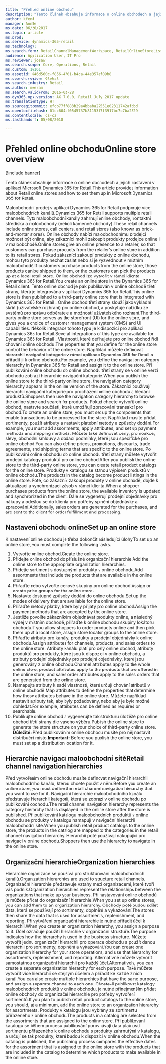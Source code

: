 ```yaml
---
title: "Přehled online obchodu"
description: "Tento článek obsahuje informace o online obchodech a jejich nastavení v aplikaci Microsoft Dynamics 365 for Retail."
author: kfend
manager: AnnBe
ms.date: 06/20/2017
ms.topic: article
ms.prod: 
ms.service: dynamics-365-retail
ms.technology: 
ms.search.form: RetailChannelManagementWorkspace, RetailOnlineStoreList
audience: Application User, IT Pro
ms.reviewer: josaw
ms.search.scope: Core, Operations, Retail
ms.custom: 16161
ms.assetid: 646d560c-f856-4701-b4ca-44e357ef09b8
ms.search.region: Global
ms.search.industry: Retail
ms.author: meeram
ms.search.validFrom: 2016-02-28
ms.dyn365.ops.version: AX 7.0.0, Retail July 2017 update
ms.translationtype: HT
ms.sourcegitcommit: efcb77ff883b29a4bbaba27551e02311742afbbd
ms.openlocfilehash: 01cc604cf0545737b81153f7f3917bc7c7ba2529
ms.contentlocale: cs-cz
ms.lasthandoff: 05/08/2018

---
```


# <a name="online-store-overview"></a><span data-ttu-id="f952c-103">Přehled online obchodu</span><span class="sxs-lookup"><span data-stu-id="f952c-103">Online store overview</span></span>

[!include [banner](includes/banner.md)]

<span data-ttu-id="f952c-104">Tento článek obsahuje informace o online obchodech a jejich nastavení v aplikaci Microsoft Dynamics 365 for Retail.</span><span class="sxs-lookup"><span data-stu-id="f952c-104">This article provides information about Retail online stores and how to set them up in Microsoft Dynamics 365 for Retail.</span></span>

<span data-ttu-id="f952c-105">Maloobchodní prodej v aplikaci Dynamics 365 for Retail podporuje více maloobchodních kanálů.</span><span class="sxs-lookup"><span data-stu-id="f952c-105">Dynamics 365 for Retail supports multiple retail channels.</span></span> <span data-ttu-id="f952c-106">Tyto maloobchodní kanály zahrnují online obchody, kontaktní střediska a maloobchody (neboli kamenné obchody).</span><span class="sxs-lookup"><span data-stu-id="f952c-106">These retail channels include online stores, call centers, and retail stores (also known as brick-and-mortar stores).</span></span> <span data-ttu-id="f952c-107">Online obchody nabízí maloobchodnímu prodejci možnost být online, aby zákazníci mohli zakoupit produkty prodejce online i v maloobchodě.</span><span class="sxs-lookup"><span data-stu-id="f952c-107">Online stores give an online presence to a retailer, so that customers can purchase products from the retailer’s online store in addition to its retail stores.</span></span> <span data-ttu-id="f952c-108">Pokud zákazníci zakoupí produkty z online obchodu, mohou tyto produkty nechat zaslat nebo si je vyzvednout v místním maloobchodě.</span><span class="sxs-lookup"><span data-stu-id="f952c-108">If customers purchase products from the online store, those products can be shipped to them, or the customers can pick the products up at a local retail store.</span></span> <span data-ttu-id="f952c-109">Online obchod lze vytvořit v rámci klienta Dynamics 365 for Retail.</span><span class="sxs-lookup"><span data-stu-id="f952c-109">You create an online store in the Dynamics 365 for Retail client.</span></span> <span data-ttu-id="f952c-110">Tento online obchod je pak publikován v online obchodě třetí strany, která je integrována v aplikaci Dynamics 365 for Retail.</span><span class="sxs-lookup"><span data-stu-id="f952c-110">This online store is then published to a third-party online store that is integrated with Dynamics 365 for Retail .</span></span> <span data-ttu-id="f952c-111">Online obchod třetí strany slouží jako výkladní skříň (uživatelské rozhraní) pro online obchod, a poskytuje nabídku ze systémů pro správu odběratele a možností uživatelského rozhraní.</span><span class="sxs-lookup"><span data-stu-id="f952c-111">The third-party online store serves as the storefront (UI) for the online store, and gives you a choice of customer management system (CMS) and UI capabilities.</span></span> <span data-ttu-id="f952c-112">Několik integrace tohoto typu je k dispozici pro aplikaci Dynamics 365 for Retail.</span><span class="sxs-lookup"><span data-stu-id="f952c-112">Several integrations of this type are available for Dynamics 365 for Retail .</span></span> <span data-ttu-id="f952c-113">Vlastnosti, které definujete pro online obchod řídí chování online obchodu.</span><span class="sxs-lookup"><span data-stu-id="f952c-113">The properties that you define for the online store control the behavior of the online store.</span></span> <span data-ttu-id="f952c-114">Například můžete definovat hierarchii navigační kategorie v rámci aplikace Dynamics 365 for Retail a přiřadit ji k online obchodu.</span><span class="sxs-lookup"><span data-stu-id="f952c-114">For example, you define the navigation category hierarchy in Dynamics 365 for Retail and assign it to the online store.</span></span> <span data-ttu-id="f952c-115">Při publikování online obchodu do online obchodu třetí strany se v online verzi obchodu zobrazí hierarchie navigační kategorie.</span><span class="sxs-lookup"><span data-stu-id="f952c-115">When you publish the online store to the third-party online store, the navigation category hierarchy appears in the online version of the store.</span></span> <span data-ttu-id="f952c-116">Zákazníci používají hierarchii navigační kategorie pro procházení online obchodu a hledání produktů.</span><span class="sxs-lookup"><span data-stu-id="f952c-116">Shoppers then use the navigation category hierarchy to browse the online store and search for products.</span></span> <span data-ttu-id="f952c-117">Pokud chcete vytvořit online obchod, nastavte součásti, které umožňují zpracování transakcí pro obchod.</span><span class="sxs-lookup"><span data-stu-id="f952c-117">To create an online store, you must set up the components that enable transactions to be processed for the store.</span></span> <span data-ttu-id="f952c-118">Například musíte přidat sortimenty, použít atributy a nastavit platební metody a způsoby dodání.</span><span class="sxs-lookup"><span data-stu-id="f952c-118">For example, you must add assortments, apply attributes, and set up payment methods and shipping methods.</span></span> <span data-ttu-id="f952c-119">Můžete také definovat ceny, promoakce, slevy, obchodní smlouvy a dodací podmínky, které jsou specifické pro online obchod.</span><span class="sxs-lookup"><span data-stu-id="f952c-119">You can also define prices, promotions, discounts, trade agreements, and shipping terms that are specific to the online store.</span></span> <span data-ttu-id="f952c-120">Po publikování online obchodu do online obchodu třetí strany můžete vytvořit prodejní katalogy produktů pro online obchod.</span><span class="sxs-lookup"><span data-stu-id="f952c-120">After you publish the online store to the third-party online store, you can create retail product catalogs for the online store.</span></span> <span data-ttu-id="f952c-121">Produkty v katalogu se stanou výpisem produktů v online obchodu.</span><span class="sxs-lookup"><span data-stu-id="f952c-121">The products in the catalog become product listings in the online store.</span></span> <span data-ttu-id="f952c-122">Poté, co zákazník zakoupí produkty v online obchodě, dojde k aktualizaci a synchronizaci zásob v rámci klienta.</span><span class="sxs-lookup"><span data-stu-id="f952c-122">When a shopper purchases products from the online store, the available inventory is updated and synchronized in the client.</span></span> <span data-ttu-id="f952c-123">Dále se vygenerují prodejní objednávky pro nákupy a odešlou se do klienta pro potřeby splnění objednávky a zpracování.</span><span class="sxs-lookup"><span data-stu-id="f952c-123">Additionally, sales orders are generated for the purchases, and are sent to the client for order fulfillment and processing.</span></span>

## <a name="set-up-an-online-store"></a><span data-ttu-id="f952c-124">Nastavení obchodu online</span><span class="sxs-lookup"><span data-stu-id="f952c-124">Set up an online store</span></span>
<span data-ttu-id="f952c-125">K nastavení online obchodu je třeba dokončit následující úlohy.</span><span class="sxs-lookup"><span data-stu-id="f952c-125">To set up an online store, you must complete the following tasks.</span></span>

1.  <span data-ttu-id="f952c-126">Vytvořte online obchod.</span><span class="sxs-lookup"><span data-stu-id="f952c-126">Create the online store.</span></span>
2.  <span data-ttu-id="f952c-127">Přidejte online obchod do příslušné organizační hierarchie.</span><span class="sxs-lookup"><span data-stu-id="f952c-127">Add the online store to the appropriate organization hierarchies.</span></span>
3.  <span data-ttu-id="f952c-128">Přidejte sortiment s dostupnými produkty v online obchodu.</span><span class="sxs-lookup"><span data-stu-id="f952c-128">Add assortments that include the products that are available in the online store.</span></span>
4.  <span data-ttu-id="f952c-129">Přiřaďte nebo vytvořte cenové skupiny pro online obchod.</span><span class="sxs-lookup"><span data-stu-id="f952c-129">Assign or create price groups for the online store.</span></span>
5.  <span data-ttu-id="f952c-130">Nastavte dostupné způsoby dodání do online obchodu.</span><span class="sxs-lookup"><span data-stu-id="f952c-130">Set up the modes of delivery that are available for the online store.</span></span>
6.  <span data-ttu-id="f952c-131">Přiřaďte metody platby, které byly přijaty pro online obchod.</span><span class="sxs-lookup"><span data-stu-id="f952c-131">Assign the payment methods that are accepted by the online store.</span></span>
7.  <span data-ttu-id="f952c-132">Jestliže povolíte zákazníkům objednávat produkty online, a následný výdej v místním obchodě, přiřaďte k online obchodu skupiny lokátoru obchodu.</span><span class="sxs-lookup"><span data-stu-id="f952c-132">If you allow shoppers to order products online and then pick them up at a local store, assign store locator groups to the online store.</span></span>
8.  <span data-ttu-id="f952c-133">Přiřaďte atributy pro kanály, produkty a prodejní objednávky k online obchodu.</span><span class="sxs-lookup"><span data-stu-id="f952c-133">Assign attributes for channels, products, and sales orders to the online store.</span></span> <span data-ttu-id="f952c-134">Atributy kanálu platí pro celý online obchod, atributy produktů pro produkty, které jsou k dispozici v online obchodu, a atributy prodejní objednávky pro prodejní objednávky, které jsou generovány z online obchodu.</span><span class="sxs-lookup"><span data-stu-id="f952c-134">Channel attributes apply to the whole online store, product attributes apply to the products that are offered in the online store, and sales order attributes apply to the sales orders that are generated from the online store.</span></span>
9.  <span data-ttu-id="f952c-135">Namapujte atributy k sadě vlastností, které určují chování atributů v online obchodě.</span><span class="sxs-lookup"><span data-stu-id="f952c-135">Map attributes to define the properties that determine how those attributes behave in the online store.</span></span> <span data-ttu-id="f952c-136">Můžete například nastavit atributy tak, aby byly požadovány, nebo aby je bylo možné dohledat.</span><span class="sxs-lookup"><span data-stu-id="f952c-136">For example, attributes can be defined as required or searchable.</span></span>
10. <span data-ttu-id="f952c-137">Publikujte online obchod a vygenerujte tak strukturu úložiště pro online obchod třetí strany dle vašeho výběru.</span><span class="sxs-lookup"><span data-stu-id="f952c-137">Publish the online store to generate the store structure on your choice of third-party online store.</span></span> <span data-ttu-id="f952c-138">**Důležité:** Před publikováním online obchodu musíte pro něj nastavit distribuční místo.</span><span class="sxs-lookup"><span data-stu-id="f952c-138">**Important:** Before you publish the online store, you must set up a distribution location for it.</span></span>

## <a name="retail-channel-navigation-hierarchies"></a><span data-ttu-id="f952c-139">Hierarchie navigací maloobchodní sítě</span><span class="sxs-lookup"><span data-stu-id="f952c-139">Retail channel navigation hierarchies</span></span>
<span data-ttu-id="f952c-140">Před vytvořením online obchodu musíte definovat navigační hierarchii maloobchodního kanálu, kterou chcete použít v něm.</span><span class="sxs-lookup"><span data-stu-id="f952c-140">Before you create an online store, you must define the retail channel navigation hierarchy that you want to use for it.</span></span> <span data-ttu-id="f952c-141">Navigační hierarchie maloobchodního kanálu představuje hierarchii kategorií, která se zobrazí v online obchodu po publikování obchodu.</span><span class="sxs-lookup"><span data-stu-id="f952c-141">The retail channel navigation hierarchy represents the category hierarchy that is displayed in the online store after the store is published.</span></span> <span data-ttu-id="f952c-142">Při publikování katalogu maloobchodních produktů v online obchodu se produkty v katalogu namapují v navigační hierarchii maloobchodní sítě.</span><span class="sxs-lookup"><span data-stu-id="f952c-142">When you publish retail product catalogs to the online store, the products in the catalog are mapped to the categories in the retail channel navigation hierarchy.</span></span> <span data-ttu-id="f952c-143">Hierarchii poté používají nakupující pro navigaci v online obchodu.</span><span class="sxs-lookup"><span data-stu-id="f952c-143">Shoppers then use the hierarchy to navigate in the online store.</span></span>

## <a name="organization-hierarchies"></a><span data-ttu-id="f952c-144">Organizační hierarchie</span><span class="sxs-lookup"><span data-stu-id="f952c-144">Organization hierarchies</span></span>
<span data-ttu-id="f952c-145">Hierarchie organizace se používá pro strukturování maloobchodních kanálů.</span><span class="sxs-lookup"><span data-stu-id="f952c-145">Organization hierarchies are used to structure retail channels.</span></span> <span data-ttu-id="f952c-146">Organizační hierarchie představuje vztahy mezi organizacemi, které tvoří váš podnik.</span><span class="sxs-lookup"><span data-stu-id="f952c-146">Organization hierarchies represent the relationships between the organizations that make up your business.</span></span> <span data-ttu-id="f952c-147">Při nastavování online obchodů je můžete přidat do organizační hierarchie.</span><span class="sxs-lookup"><span data-stu-id="f952c-147">When you set up online stores, you can add them to an organization hierarchy.</span></span> <span data-ttu-id="f952c-148">Obchody poté budou sdílet data, která se používají pro sortimenty, doplnění a vykazování.</span><span class="sxs-lookup"><span data-stu-id="f952c-148">The stores then share the data that is used for assortments, replenishment, and reporting.</span></span> <span data-ttu-id="f952c-149">Při vytváření organizační hierarchie je nutné přiřadit účel k hierarchii.</span><span class="sxs-lookup"><span data-stu-id="f952c-149">When you create an organization hierarchy, you assign a purpose to it.</span></span> <span data-ttu-id="f952c-150">Účel označuje použití hierarchie v organizační struktuře.</span><span class="sxs-lookup"><span data-stu-id="f952c-150">The purpose indicates how the hierarchy is used in the business structure.</span></span> <span data-ttu-id="f952c-151">Můžete vytvořit jednu organizační hierarchii pro operace obchodu a použít danou hierarchii pro sortimenty, doplnění a vykazování.</span><span class="sxs-lookup"><span data-stu-id="f952c-151">You can create one organization hierarchy for your store operations, and use that hierarchy for assortments, replenishment, and reporting.</span></span> <span data-ttu-id="f952c-152">Alternativně můžete vytvořit samostatnou organizační hierarchii pro každý účel.</span><span class="sxs-lookup"><span data-stu-id="f952c-152">Alternatively, you can create a separate organization hierarchy for each purpose.</span></span> <span data-ttu-id="f952c-153">Také můžete vytvořit více hierarchií se stejným účelem a přiřadit ke každé z nich kanál.</span><span class="sxs-lookup"><span data-stu-id="f952c-153">You can also create multiple hierarchies that have the same purpose, and assign a separate channel to each one.</span></span> <span data-ttu-id="f952c-154">Chcete-li publikovat katalogy maloobchodních produktů v online obchodu, je nutné přinejmenším přidat online obchody do organizační hierarchie pro potřeby vytvoření sortimentů.</span><span class="sxs-lookup"><span data-stu-id="f952c-154">If you plan to publish retail product catalogs to the online store, you should, at a minimum, add the online store to an organization hierarchy for assortments.</span></span> <span data-ttu-id="f952c-155">Produkty v katalogu jsou vybrány ze sortimentu přiřazeného k online obchodu.</span><span class="sxs-lookup"><span data-stu-id="f952c-155">The products in a catalog are selected from the assortments that are assigned to the online store.</span></span> <span data-ttu-id="f952c-156">Při publikování katalogu se během procesu publikování porovnávají data platnosti sortimentu přiřazeného k online obchodu s produkty zahrnutými v katalogu, a určují se tak produkty, které budou k dispozici v online obchodu.</span><span class="sxs-lookup"><span data-stu-id="f952c-156">When the catalog is published, the publishing process compares the effective dates for the assortment that is assigned to the online store with the products that are included in the catalog to determine which products to make available in the online store.</span></span>




